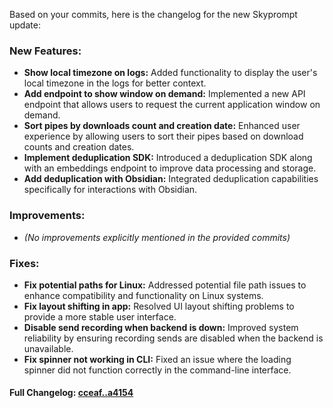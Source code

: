 Based on your commits, here is the changelog for the new Skyprompt update:

### **New Features:**
- **Show local timezone on logs:** Added functionality to display the user's local timezone in the logs for better context.
- **Add endpoint to show window on demand:** Implemented a new API endpoint that allows users to request the current application window on demand.
- **Sort pipes by downloads count and creation date:** Enhanced user experience by allowing users to sort their pipes based on download counts and creation dates.
- **Implement deduplication SDK:** Introduced a deduplication SDK along with an embeddings endpoint to improve data processing and storage.
- **Add deduplication with Obsidian:** Integrated deduplication capabilities specifically for interactions with Obsidian.

### **Improvements:**
- *(No improvements explicitly mentioned in the provided commits)*

### **Fixes:**
- **Fix potential paths for Linux:** Addressed potential file path issues to enhance compatibility and functionality on Linux systems.
- **Fix layout shifting in app:** Resolved UI layout shifting problems to provide a more stable user interface.
- **Disable send recording when backend is down:** Improved system reliability by ensuring recording sends are disabled when the backend is unavailable.
- **Fix spinner not working in CLI:** Fixed an issue where the loading spinner did not function correctly in the command-line interface.

#### **Full Changelog:** [cceaf..a4154](https://github.com/mediar-ai/skyprompt/compare/cceaf..a4154)

